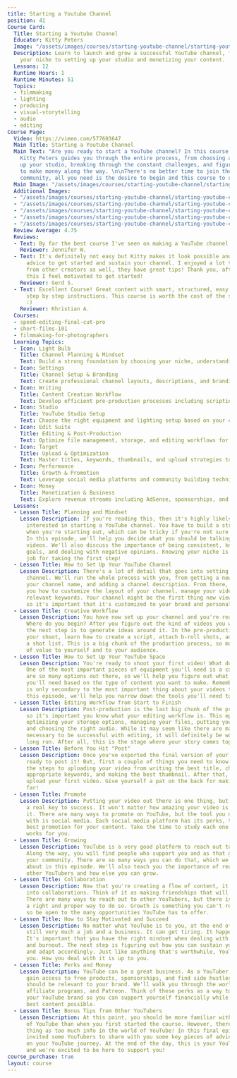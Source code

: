 ```yaml
---
title: Starting a Youtube Channel
position: 41
Course Card:
  Title: Starting a Youtube Channel
  Educator: Kitty Peters
  Image: "/assets/images/courses/starting-youtube-channel/starting-youtube-channel.jpg"
  Description: Learn to launch and grow a successful YouTube channel, from choosing
    your niche to setting up your studio and monetizing your content.
  Lessons: 12
  Runtime Hours: 1
  Runtime Minutes: 51
  Topics:
  - filmmaking
  - lighting
  - producing
  - visual-storytelling
  - audio
  - editing
Course Page:
  Video: https://vimeo.com/577603647
  Main Title: Starting a Youtube Channel
  Main Text: "Are you ready to start a YouTube channel? In this course, visual artist
    Kitty Peters guides you through the entire process, from choosing a niche, setting
    up your studio, breaking through the constant challenges, and figuring out how
    to make money along the way. \n\nThere's no better time to join the YouTube creator
    community, all you need is the desire to begin and this course to show you how."
  Main Image: "/assets/images/courses/starting-youtube-channel/starting-youtube-channel-1.jpg"
  Additional Images:
  - "/assets/images/courses/starting-youtube-channel/starting-youtube-channel-2.jpg"
  - "/assets/images/courses/starting-youtube-channel/starting-youtube-channel-3.jpg"
  - "/assets/images/courses/starting-youtube-channel/starting-youtube-channel-4.jpg"
  - "/assets/images/courses/starting-youtube-channel/starting-youtube-channel-5.jpg"
  - "/assets/images/courses/starting-youtube-channel/starting-youtube-channel-6.jpg"
  Review Average: 4.75
  Reviews:
  - Text: By far the best course I've seen on making a YouTube channel!
    Reviewer: Jennifer W.
  - Text: It's definitely not easy but Kitty makes it look possible and provides great
      advice to get started and sustain your channel. I enjoyed a lot the bonus content
      from other creators as well, they have great tips! Thank you, after watching
      this I feel motivated to get started!
    Reviewer: Gerd S.
  - Text: Excellent Course! Great content with smart, structured, easy to understand
      step by step instructions. This course is worth the cost of the subscription
      :)
    Reviewer: Khristian A.
  Courses:
  - speed-editing-final-cut-pro
  - short-films-101
  - filmmaking-for-photographers
  Learning Topics:
  - Icon: Light Bulb
    Title: Channel Planning & Mindset
    Text: Build a strong foundation by choosing your niche, understanding your goals, and developing resilience.
  - Icon: Settings
    Title: Channel Setup & Branding
    Text: Create professional channel layouts, descriptions, and branding that attract and retain viewers.
  - Icon: Writing
    Title: Content Creation Workflow
    Text: Develop efficient pre-production processes including scripting, B-roll planning, and shot listing.
  - Icon: Studio
    Title: YouTube Studio Setup
    Text: Choose the right equipment and lighting setup based on your content type and budget requirements.
  - Icon: Edit Suite
    Title: Editing & Post-Production
    Text: Optimize file management, storage, and editing workflows for consistent, high-quality video delivery.
  - Icon: Target
    Title: Upload & Optimization
    Text: Master titles, keywords, thumbnails, and upload strategies to maximize visibility and engagement.
  - Icon: Performance
    Title: Growth & Promotion
    Text: Leverage social media platforms and community building techniques to expand your audience reach.
  - Icon: Money
    Title: Monetization & Business
    Text: Explore revenue streams including AdSense, sponsorships, and affiliate programs for sustainable income.
  Lessons:
  - Lesson Title: Planning and Mindset
    Lesson Description: If you're reading this, then it's highly likely that you're
      interested in starting a YouTube channel. You have to build a strong foundation
      when you're starting out, which can be tricky if you're not sure where to begin.
      In this episode, we'll help you decide what you should be talking about in your
      videos. We'll also discuss the importance of being consistent, knowing your
      goals, and dealing with negative opinions. Knowing your niche is key, so great
      job for taking the first step!
  - Lesson Title: How to Set Up Your YouTube Channel
    Lesson Description: There's a lot of detail that goes into setting up your YouTube
      channel. We'll run the whole process with you, from getting a new email, choosing
      your channel name, and adding a channel description. From there, we'll teach
      you how to customize the layout of your channel, manage your videos, and choose
      relevant keywords. Your channel might be the first thing new viewers will see,
      so it's important that it's customized to your brand and personality.
  - Lesson Title: Creative Workflow
    Lesson Description: You have now set up your channel and you're ready to shoot.
      Where do you begin? After you figure out the kind of videos you want to make,
      the next step is to generate ideas around it. In the pre-production phase of
      your shoot, learn how to create a script, attach b-roll shots, and finalize
      a shot list. This is a big chunk of the production process, so make sure it's
      of value to yourself and to your audience.
  - Lesson Title: How to Set Up Your YouTube Space
    Lesson Description: You're ready to shoot your first video! What do you need?
      One of the most important pieces of equipment you'll need is a camera. There
      are so many options out there, so we'll help you figure out what kind of equipment
      you'll need based on the type of content you want to make. Remember, equipment
      is only secondary to the most important thing about your videos the story. In
      this episode, we'll help you narrow down the tools you'll need to get started.
  - Lesson Title: Editing Workflow from Start to Finish
    Lesson Description: Post-production is the last big chunk of the production process,
      so it's important you know what your editing workflow is. This episode is about
      optimizing your storage options, managing your files, putting your videos together,
      and choosing the right audio. While it may seem like there are many small steps
      necessary to be successful with editing, it will definitely be worth it in the
      long run. After all, this is the stage where your story comes together.
  - Lesson Title: Before You Hit "Post"
    Lesson Description: Once you've exported the final version of your video, you're
      ready to post it! But, first a couple of things you need to know. We'll go through
      the steps to uploading your video from writing the best title, choosing the
      appropriate keywords, and making the best thumbnail. After that, you can finally
      upload your first video. Give yourself a pat on the back for making it this
      far!
  - Lesson Title: Promote
    Lesson Description: Putting your video out there is one thing, but promoting is
      a real key to success. It won't matter how amazing your video is if no one sees
      it. There are many ways to promote on YouTube, but the tool you need to be familiar
      with is social media. Each social media platform has its perks, to enable the
      best promotion for your content. Take the time to study each one and see what
      works for you.
  - Lesson Title: Growing
    Lesson Description: YouTube is a very good platform to reach out to other creators.
      Along the way, you will find people who support you and as that grows, so will
      your community. There are so many ways you can do that, which we'll be talking
      about in this episode. We'll also teach you the importance of reaching out to
      other YouTubers and how else you can grow.
  - Lesson Title: Collaboration
    Lesson Description: Now that you're creating a flow of content, it's time to look
      into collaborations. Think of it as making friendships that will help you grow.
      There are many ways to reach out to other YouTubers, but there is, however,
      a right and proper way to do so. Growth is something you can't really do alone,
      so be open to the many opportunities YouTube has to offer.
  - Lesson Title: How to Stay Motivated and Succeed
    Lesson Description: No matter what YouTube is to you, at the end of the day, it's
      still very much a job and a business. It can get tiring. It happens to all YouTubers.
      It's important that you have the right mindset when dealing with negative comments
      and burnout. The next step is figuring out how you can sustain your motivation
      and adapt accordingly. Just like anything that's worthwhile, YouTube will challenge
      you. How you deal with it is up to you.
  - Lesson Title: Perks and Money
    Lesson Description: YouTube can be a great business. As a YouTuber, you could
      gain access to free products, sponsorships, and find side hustles, most of which
      should be relevant to your brand. We'll walk you through the world of AdSense,
      affiliate programs, and Patreon. Think of these perks as a way to further support
      your YouTube brand so you can support yourself financially while creating the
      best content possible.
  - Lesson Title: Bonus Tips from Other YouTubers
    Lesson Description: At this point, you should be more familiar with the world
      of YouTube than when you first started the course. However, there's no such
      thing as too much info in the world of YouTube! In this final episode, we've
      invited some YouTubers to share with you some key pieces of advice you can bring
      on your YouTube journey. At the end of the day, this is your YouTube channel
      and we're excited to be here to support you!
course_purchase: true
layout: course
---
```


